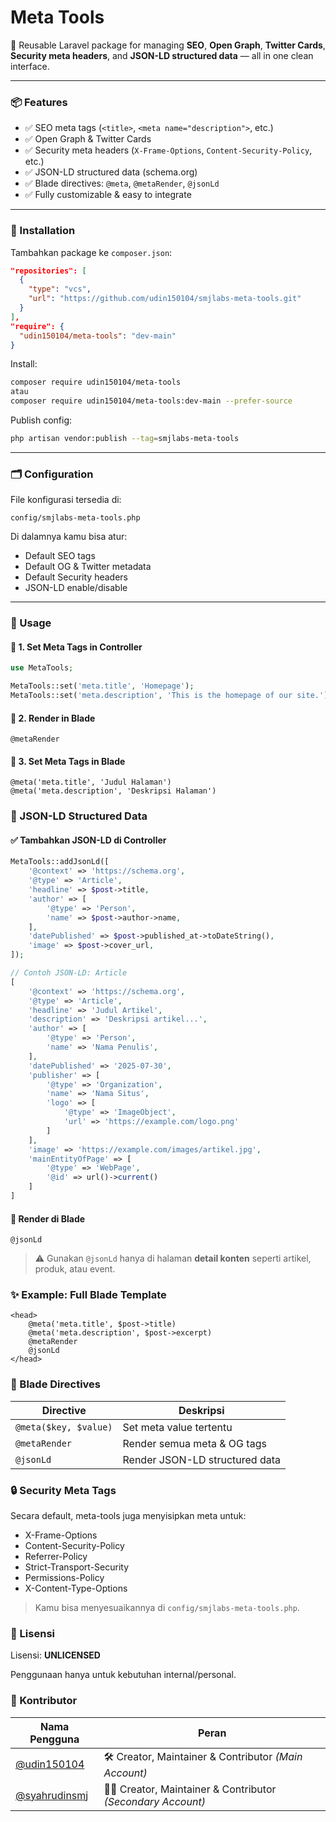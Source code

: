 # Meta Tools

🚀 Reusable Laravel package for managing **SEO**, **Open Graph**, **Twitter Cards**, **Security meta headers**, and **JSON-LD structured data** — all in one clean interface.

---

### 📦 Features

- ✅ SEO meta tags (`<title>`, `<meta name="description">`, etc.)
- ✅ Open Graph & Twitter Cards
- ✅ Security meta headers (`X-Frame-Options`, `Content-Security-Policy`, etc.)
- ✅ JSON-LD structured data (schema.org)
- ✅ Blade directives: `@meta`, `@metaRender`, `@jsonLd`
- ✅ Fully customizable & easy to integrate

---

### 🔧 Installation

Tambahkan package ke `composer.json`:
```json
"repositories": [
  {
    "type": "vcs",
    "url": "https://github.com/udin150104/smjlabs-meta-tools.git"
  }
],
"require": {
  "udin150104/meta-tools": "dev-main"
}
````

Install:
```bash
composer require udin150104/meta-tools 
atau
composer require udin150104/meta-tools:dev-main --prefer-source
```

Publish config:

```bash
php artisan vendor:publish --tag=smjlabs-meta-tools
```

---

### 🗂️ Configuration

File konfigurasi tersedia di:

```
config/smjlabs-meta-tools.php
```

Di dalamnya kamu bisa atur:

* Default SEO tags
* Default OG & Twitter metadata
* Default Security headers
* JSON-LD enable/disable

---

### 🚀 Usage

#### 📌 1. Set Meta Tags in Controller

```php
use MetaTools;

MetaTools::set('meta.title', 'Homepage');
MetaTools::set('meta.description', 'This is the homepage of our site.');
```

#### 📌 2. Render in Blade

```blade
@metaRender
```

#### 📌 3. Set Meta Tags in Blade

```blade
@meta('meta.title', 'Judul Halaman')
@meta('meta.description', 'Deskripsi Halaman')
```


### 🧠 JSON-LD Structured Data

#### ✅ Tambahkan JSON-LD di Controller

```php
MetaTools::addJsonLd([
    '@context' => 'https://schema.org',
    '@type' => 'Article',
    'headline' => $post->title,
    'author' => [
        '@type' => 'Person',
        'name' => $post->author->name,
    ],
    'datePublished' => $post->published_at->toDateString(),
    'image' => $post->cover_url,
]);

// Contoh JSON-LD: Article
[
    '@context' => 'https://schema.org',
    '@type' => 'Article',
    'headline' => 'Judul Artikel',
    'description' => 'Deskripsi artikel...',
    'author' => [
        '@type' => 'Person',
        'name' => 'Nama Penulis',
    ],
    'datePublished' => '2025-07-30',
    'publisher' => [
        '@type' => 'Organization',
        'name' => 'Nama Situs',
        'logo' => [
            '@type' => 'ImageObject',
            'url' => 'https://example.com/logo.png'
        ]
    ],
    'image' => 'https://example.com/images/artikel.jpg',
    'mainEntityOfPage' => [
        '@type' => 'WebPage',
        '@id' => url()->current()
    ]
]

```

#### 📌 Render di Blade

```blade
@jsonLd
```

> ⚠️ Gunakan `@jsonLd` hanya di halaman **detail konten** seperti artikel, produk, atau event.


### ✨ Example: Full Blade Template

```blade
<head>
    @meta('meta.title', $post->title)
    @meta('meta.description', $post->excerpt)
    @metaRender
    @jsonLd
</head>
```


### 🧩 Blade Directives

| Directive             | Deskripsi                      |
| --------------------- | ------------------------------ |
| `@meta($key, $value)` | Set meta value tertentu        |
| `@metaRender`         | Render semua meta & OG tags    |
| `@jsonLd`             | Render JSON-LD structured data |


### 🔒 Security Meta Tags

Secara default, meta-tools juga menyisipkan meta untuk:

* X-Frame-Options
* Content-Security-Policy
* Referrer-Policy
* Strict-Transport-Security
* Permissions-Policy
* X-Content-Type-Options

> Kamu bisa menyesuaikannya di `config/smjlabs-meta-tools.php`.


### 📃 Lisensi

Lisensi: **UNLICENSED**

Penggunaan hanya untuk kebutuhan internal/personal.


### 👥 Kontributor

| Nama Pengguna                                    | Peran                                                         |
| ------------------------------------------------ | ------------------------------------------------------------- |
| [@udin150104](https://github.com/udin150104)     | 🛠️ Creator, Maintainer & Contributor *(Main Account)*        |
| [@syahrudinsmj](https://github.com/syahrudinsmj) | 🧑‍💻 Creator, Maintainer & Contributor *(Secondary Account)* |
